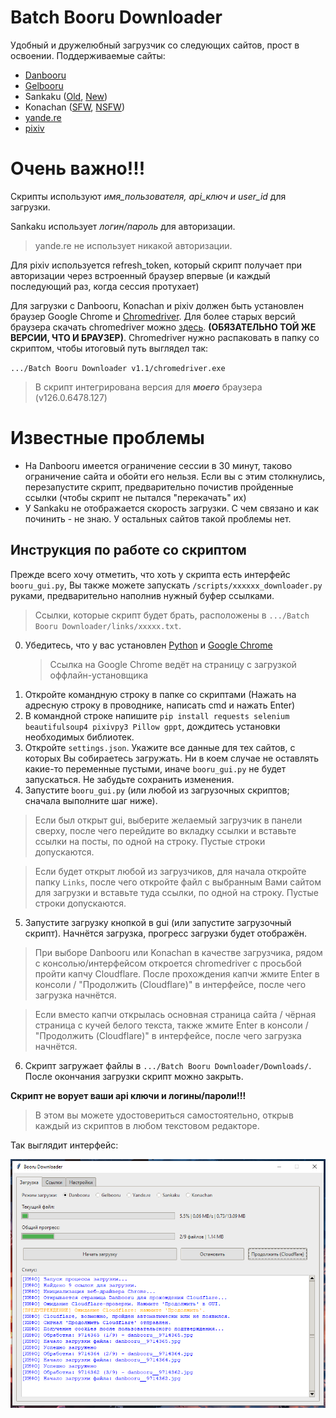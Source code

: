 # Batch Booru Downloader
Удобный и дружелюбный загрузчик со следующих сайтов, прост в освоении.
Поддерживаемые сайты:
* [Danbooru](https://danbooru.donmai.us/)
* [Gelbooru](https://gelbooru.com/)
* Sankaku ([Old](https://chan.sankakucomplex.com/), [New](https://sankaku.app/))
* Konachan ([SFW](https://konachan.net), [NSFW](https://konachan.com/))
* [yande.re](https://yande.re/url)
* [pixiv](https://pixiv.net)

# Очень важно!!!
Скрипты используют *имя_пользователя, api_ключ и user_id* для загрузки. 

Sankaku использует *логин/пароль* для авторизации.
>yande.re не использует никакой авторизации.

Для pixiv используется refresh_token, который скрипт получает при авторизации через встроенный браузер впервые (и каждый последующий раз, когда сессия протухает)

Для загрузки с Danbooru, Konachan и pixiv должен быть установлен браузер Google Chrome и [Chromedriver](https://googlechromelabs.github.io/chrome-for-testing/). Для более старых версий браузера скачать chromedriver можно [здесь](https://github.com/jsnjack/chromedriver/releases). **(ОБЯЗАТЕЛЬНО ТОЙ ЖЕ ВЕРСИИ, ЧТО И БРАУЗЕР)**.
Chromedriver нужно распаковать в папку со скриптом, чтобы итоговый путь выглядел так:

`.../Batch Booru Downloader v1.1/chromedriver.exe`
> В скрипт интегрирована версия для ***моего*** браузера (v126.0.6478.127)

# Известные проблемы
* На Danbooru имеется ограничение сессии в 30 минут, таково ограничение сайта и обойти его нельзя. Если вы с этим столкнулись, перезапустите скрипт, предварительно почистив пройденные ссылки (чтобы скрипт не пытался "перекачать" их)
* У Sankaku не отображается скорость загрузки. С чем связано и как починить - не знаю. У остальных сайтов такой проблемы нет.

## Инструкция по работе со скриптом
Прежде всего хочу отметить, что хоть у скрипта есть интерфейс `booru_gui.py`, Вы также можете запускать `/scripts/xxxxxx_downloader.py` руками, предварительно наполнив нужный буфер ссылками.
> Ссылки, которые скрипт будет брать, расположены в `.../Batch Booru Downloader/links/xxxxx.txt`.

0) Убедитесь, что у вас установлен [Python](https://www.python.org/downloads/) и [Google Chrome](https://www.google.com/intl/ru/chrome/?standalone=1)
   > Ссылка на Google Chrome ведёт на страницу с загрузкой оффлайн-установщика
1) Откройте командную строку в папке со скриптами (Нажать на адресную строку в проводнике, написать cmd и нажать Enter)
2) В командной строке напишите `pip install requests selenium beautifulsoup4 pixivpy3 Pillow gppt`, дождитесь установки необходимых библиотек.
3) Откройте `settings.json`. Укажите все данные для тех сайтов, с которых Вы собираетесь загружать. Ни в коем случае не оставлять какие-то переменные пустыми, иначе `booru_gui.py` не будет запускаться. Не забудьте сохранить изменения.
4) Запустите `booru_gui.py` (или любой из загрузочных скриптов; сначала выполните шаг ниже). 
  > Если был открыт gui, выберите желаемый загрузчик в панели сверху, после чего перейдите во вкладку ссылки и вставьте ссылки на посты, по одной на строку. Пустые строки допускаются.

  > Если будет открыт любой из загрузчиков, для начала откройте папку `Links`, после чего откройте файл с выбранным Вами сайтом для загрузки и вставьте туда ссылки, по одной на строку. Пустые строки допускаются.
5) Запустите загрузку кнопкой в gui (или запустите загрузочный скрипт). Начнётся загрузка, прогресс загрузки будет отображён. 

  > При выборе Danbooru или Konachan в качестве загрузчика, рядом с консолью/интерфейсом откроется chromedriver с просьбой пройти капчу Cloudflare. После прохождения капчи жмите Enter в консоли / "Продолжить (Cloudflare)" в интерфейсе, после чего загрузка начнётся.

  > Если вместо капчи открылась основная страница сайта / чёрная страница с кучей белого текста, также жмите Enter в консоли / "Продолжить (Cloudflare)" в интерфейсе, после чего загрузка начнётся.

6) Скрипт загружает файлы в `.../Batch Booru Downloader/Downloads/`. После окончания загрузки скрипт можно закрыть.

**Скрипт не ворует ваши api ключи и логины/пароли!!!**
> В этом вы можете удостовериться самостоятельно, открыв каждый из скриптов в любом текстовом редакторе.

Так выглядит интерфейс:

![Интерфейс скрипта](https://github.com/nyan-ame/Batch-Booru-Downloader/blob/main/2025-07-30_175632.png)
